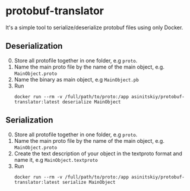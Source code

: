 # protobuf-translator
It's a simple tool to serialize/deserialize protobuf files using only Docker.

## Deserialization
0. Store all protofile together in one folder, e.g `proto`.
1. Name the main proto file by the name of the main object, e.g. `MainObject.proto`
2. Name the binary as main object, e.g `MainObject.pb`
3. Run
    ```
    docker run --rm -v /full/path/to/proto:/app asinitskiy/protobuf-translator:latest deserialize MainObject
    ```

## Serialization
0. Store all protofile together in one folder, e.g `proto`.
1. Name the main proto file by the name of the main object, e.g. `MainObject.proto`
2. Сreate the text description of your object in the textproto format and name it, e.g `MainObject.textproto`
3. Run
    ```
    docker run --rm -v /full/path/to/proto:/app asinitskiy/protobuf-translator:latest serialize MainObject
    ```

